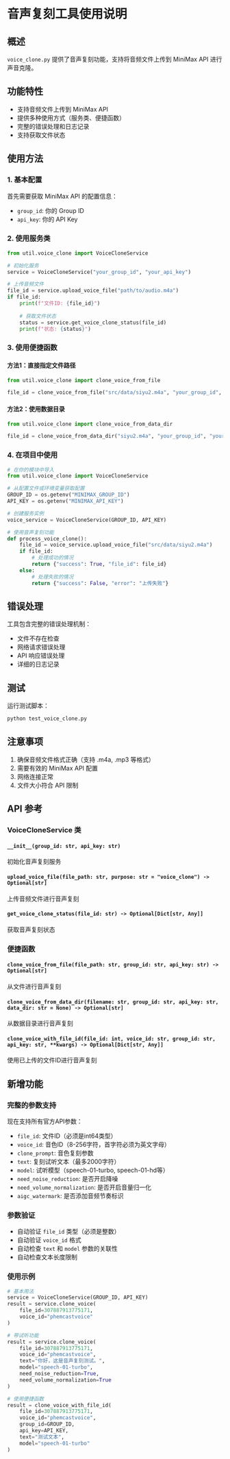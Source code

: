 # 音声复刻工具使用说明

## 概述

`voice_clone.py` 提供了音声复刻功能，支持将音频文件上传到 MiniMax API 进行声音克隆。

## 功能特性

- 支持音频文件上传到 MiniMax API
- 提供多种使用方式（服务类、便捷函数）
- 完整的错误处理和日志记录
- 支持获取文件状态

## 使用方法

### 1. 基本配置

首先需要获取 MiniMax API 的配置信息：
- `group_id`: 你的 Group ID
- `api_key`: 你的 API Key

### 2. 使用服务类

```python
from util.voice_clone import VoiceCloneService

# 初始化服务
service = VoiceCloneService("your_group_id", "your_api_key")

# 上传音频文件
file_id = service.upload_voice_file("path/to/audio.m4a")
if file_id:
    print(f"文件ID: {file_id}")
    
    # 获取文件状态
    status = service.get_voice_clone_status(file_id)
    print(f"状态: {status}")
```

### 3. 使用便捷函数

#### 方法1：直接指定文件路径
```python
from util.voice_clone import clone_voice_from_file

file_id = clone_voice_from_file("src/data/siyu2.m4a", "your_group_id", "your_api_key")
```

#### 方法2：使用数据目录
```python
from util.voice_clone import clone_voice_from_data_dir

file_id = clone_voice_from_data_dir("siyu2.m4a", "your_group_id", "your_api_key")
```

### 4. 在项目中使用

```python
# 在你的模块中导入
from util.voice_clone import VoiceCloneService

# 从配置文件或环境变量获取配置
GROUP_ID = os.getenv("MINIMAX_GROUP_ID")
API_KEY = os.getenv("MINIMAX_API_KEY")

# 创建服务实例
voice_service = VoiceCloneService(GROUP_ID, API_KEY)

# 使用音声复刻功能
def process_voice_clone():
    file_id = voice_service.upload_voice_file("src/data/siyu2.m4a")
    if file_id:
        # 处理成功的情况
        return {"success": True, "file_id": file_id}
    else:
        # 处理失败的情况
        return {"success": False, "error": "上传失败"}
```

## 错误处理

工具包含完整的错误处理机制：

- 文件不存在检查
- 网络请求错误处理
- API 响应错误处理
- 详细的日志记录

## 测试

运行测试脚本：
```bash
python test_voice_clone.py
```

## 注意事项

1. 确保音频文件格式正确（支持 .m4a, .mp3 等格式）
2. 需要有效的 MiniMax API 配置
3. 网络连接正常
4. 文件大小符合 API 限制

## API 参考

### VoiceCloneService 类

#### `__init__(group_id: str, api_key: str)`
初始化音声复刻服务

#### `upload_voice_file(file_path: str, purpose: str = "voice_clone") -> Optional[str]`
上传音频文件进行音声复刻

#### `get_voice_clone_status(file_id: str) -> Optional[Dict[str, Any]]`
获取音声复刻状态

### 便捷函数

#### `clone_voice_from_file(file_path: str, group_id: str, api_key: str) -> Optional[str]`
从文件进行音声复刻

#### `clone_voice_from_data_dir(filename: str, group_id: str, api_key: str, data_dir: str = None) -> Optional[str]`
从数据目录进行音声复刻

#### `clone_voice_with_file_id(file_id: int, voice_id: str, group_id: str, api_key: str, **kwargs) -> Optional[Dict[str, Any]]`
使用已上传的文件ID进行音声复刻

## 新增功能

### 完整的参数支持

现在支持所有官方API参数：

- `file_id`: 文件ID（必须是int64类型）
- `voice_id`: 音色ID（8-256字符，首字符必须为英文字母）
- `clone_prompt`: 音色复刻参数
- `text`: 复刻试听文本（最多2000字符）
- `model`: 试听模型（speech-01-turbo, speech-01-hd等）
- `need_noise_reduction`: 是否开启降噪
- `need_volume_normalization`: 是否开启音量归一化
- `aigc_watermark`: 是否添加音频节奏标识

### 参数验证

- 自动验证 `file_id` 类型（必须是整数）
- 自动验证 `voice_id` 格式
- 自动检查 `text` 和 `model` 参数的关联性
- 自动检查文本长度限制

### 使用示例

```python
# 基本用法
service = VoiceCloneService(GROUP_ID, API_KEY)
result = service.clone_voice(
    file_id=307887913775171,
    voice_id="phemcastvoice"
)

# 带试听功能
result = service.clone_voice(
    file_id=307887913775171,
    voice_id="phemcastvoice",
    text="你好，这是音声复刻测试。",
    model="speech-01-turbo",
    need_noise_reduction=True,
    need_volume_normalization=True
)

# 使用便捷函数
result = clone_voice_with_file_id(
    file_id=307887913775171,
    voice_id="phemcastvoice",
    group_id=GROUP_ID,
    api_key=API_KEY,
    text="测试文本",
    model="speech-01-turbo"
)
```
